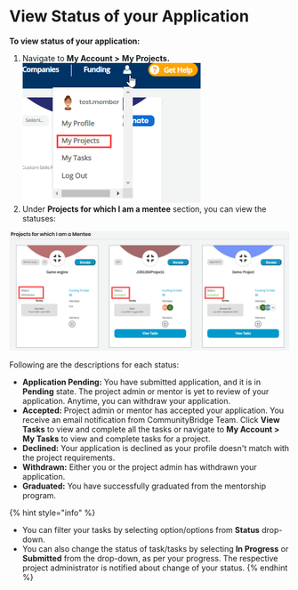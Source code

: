 # View Status of your Application

**To view status of your application:**

1. Navigate to **My Account &gt;** **My Projects.**  ![](../../../.gitbook/assets/my-projects.png) 
2. Under **Projects for which I am a mentee** section, you can view the statuses:

![Mentee Application Statuses](../../../.gitbook/assets/mentee-application-statuses.png)

Following are the descriptions for each status:

* **Application Pending:** You have submitted application, and it is in **Pending** state. The project admin or mentor is yet to review of your application. Anytime, you can withdraw your application.
* **Accepted:** Project admin or mentor has accepted your application. You receive an email notification from CommunityBridge Team. Click **View Tasks** to view and complete all the tasks or navigate to **My Account &gt;** **My Tasks** to view and complete tasks for a project.
* **Declined:** Your application is declined as your profile doesn't match with the project requirements.
* **Withdrawn:** Either you or the project admin has withdrawn your application.
* **Graduated:** You have successfully graduated from the mentorship program.

{% hint style="info" %}
* You can filter your tasks by selecting option/options from **Status** drop-down.
* You can also change the status of task/tasks by selecting **In Progress** or **Submitted** from the drop-down, as per your progress. The respective project administrator is notified about change of your status.
{% endhint %}

